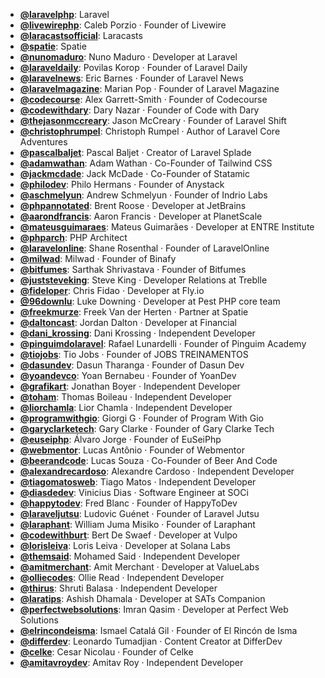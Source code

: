 - **[@laravelphp](https://www.youtube.com/@laravelphp)**: Laravel
- **[@livewirephp](https://youtube.com/@LivewirePHP)**: Caleb Porzio ‧ Founder of Livewire
- **[@laracastsofficial](https://www.youtube.com/@laracastsofficial)**: Laracasts
- **[@spatie](https://www.youtube.com/@spatie)**: Spatie
- **[@nunomaduro](https://www.youtube.com/@nunomaduro)**: Nuno Maduro ‧ Developer at Laravel
- **[@laraveldaily](https://www.youtube.com/@laraveldaily)**: Povilas Korop ‧ Founder of Laravel Daily
- **[@laravelnews](https://www.youtube.com/@laravelnews)**: Eric Barnes ‧ Founder of Laravel News
- **[@laravelmagazine](https://www.youtube.com/@laravelmagazine)**: Marian Pop ‧ Founder of Laravel Magazine
- **[@codecourse](https://www.youtube.com/@codecourse)**: Alex Garrett-Smith ‧ Founder of Codecourse
- **[@codewithdary](https://www.youtube.com/@codewithdary)**: Dary Nazar ‧ Founder of Code with Dary
- **[@thejasonmccreary](https://www.youtube.com/@thejasonmccreary)**: Jason McCreary ‧ Founder of Laravel Shift
- **[@christophrumpel](https://www.youtube.com/@christophrumpel)**: Christoph Rumpel ‧ Author of Laravel Core Adventures
- **[@pascalbaljet](https://www.youtube.com/@pascalbaljet)**: Pascal Baljet ‧ Creator of Laravel Splade
- **[@adamwathan](https://www.youtube.com/@adamwathan)**: Adam Wathan ‧ Co-Founder of Tailwind CSS
- **[@jackmcdade](https://www.youtube.com/@jackmcdade)**: Jack McDade ‧ Co-Founder of Statamic
- **[@philodev](https://www.youtube.com/@philodev)**: Philo Hermans ‧ Founder of Anystack
- **[@aschmelyun](https://www.youtube.com/@aschmelyun)**: Andrew Schmelyun ‧ Founder of Indrio Labs
- **[@phpannotated](https://www.youtube.com/@phpannotated)**: Brent Roose ‧ Developer at JetBrains
- **[@aarondfrancis](https://www.youtube.com/@aarondfrancis)**: Aaron Francis ‧ Developer at PlanetScale
- **[@mateusguimaraes](https://www.youtube.com/@mateusguimaraes)**: Mateus Guimarães ‧ Developer at ENTRE Institute
- **[@phparch](https://www.youtube.com/@phparch)**: PHP Architect
- **[@laravelonline](https://www.youtube.com/@LaravelOnline)**: Shane Rosenthal ‧ Founder of LaravelOnline
- **[@milwad](https://www.youtube.com/@milwad)**: Milwad ‧ Founder of Binafy
- **[@bitfumes](https://www.youtube.com/@bitfumes)**: Sarthak Shrivastava ‧ Founder of Bitfumes
- **[@juststeveking](https://www.youtube.com/@juststeveking)**: Steve King ‧ Developer Relations at Treblle
- **[@fideloper](https://www.youtube.com/@fideloper)**: Chris Fidao ‧ Developer at Fly.io
- **[@96downlu](https://www.youtube.com/@96downlu)**: Luke Downing ‧ Developer at Pest PHP core team
- **[@freekmurze](https://www.youtube.com/@freekmurze)**: Freek Van der Herten ‧ Partner at Spatie
- **[@daltoncast](https://www.youtube.com/@daltoncast)**: Jordan Dalton ‧ Developer at Financial 
- **[@dani_krossing](https://www.youtube.com/@dani_krossing)**: Dani Krossing ‧ Independent Developer
- **[@pinguimdolaravel](https://www.youtube.com/@pinguimdolaravel)**: Rafael Lunardelli ‧ Founder of Pinguim Academy
- **[@tiojobs](https://www.youtube.com/@tiojobs)**: Tio Jobs ‧ Founder of JOBS TREINAMENTOS
- **[@dasundev](https://www.youtube.com/@dasundev)**: Dasun Tharanga ‧ Founder of Dasun Dev
- **[@yoandevco](https://www.youtube.com/@yoandevco)**: Yoan Bernabeu ‧ Founder of YoanDev
- **[@grafikart](https://www.youtube.com/@grafikart)**: Jonathan Boyer ‧ Independent Developer
- **[@toham](https://www.youtube.com/@toham)**: Thomas Boileau ‧ Independent Developer
- **[@liorchamla](https://www.youtube.com/@liorchamla)**: Lior Chamla ‧ Independent Developer
- **[@programwithgio](https://youtube.com/@programwithgio)**: Giorgi G ‧ Founder of Program With Gio
- **[@garyclarketech](https://www.youtube.com/@garyclarketech)**: Gary Clarke ‧ Founder of Gary Clarke Tech
- **[@euseiphp](https://www.youtube.com/@euseiphp)**: Álvaro Jorge ‧ Founder of EuSeiPhp
- **[@webmentor](https://www.youtube.com/@webmentorofc)**: Lucas Antônio ‧ Founder of Webmentor
- **[@beerandcode](https://www.youtube.com/@beerandcode)**: Lucas Souza ‧ Co-Founder of Beer And Code
- **[@alexandrecardoso](https://www.youtube.com/@alexandrecardoso)**: Alexandre Cardoso ‧ Independent Developer
- **[@tiagomatosweb](https://www.youtube.com/@tiagomatosweb)**: Tiago Matos ‧ Independent Developer
- **[@diasdedev](https://www.youtube.com/@diasdedev)**: Vinicius Dias ‧ Software Engineer at SOCi
- **[@happytodev](https://www.youtube.com/@happytodev)**: Fred Blanc ‧ Founder of HappyToDev
- **[@laraveljutsu](https://www.youtube.com/@LaravelJutsu)**: Ludovic Guénet ‧ Founder of Laravel Jutsu
- **[@laraphant](https://www.youtube.com/@laraphant)**: William Juma Misiko ‧ Founder of Laraphant
- **[@codewithburt](https://www.youtube.com/@codewithburt)**: Bert De Swaef ‧ Developer at Vulpo
- **[@lorisleiva](https://www.youtube.com/@lorisleiva)**: Loris Leiva ‧ Developer at Solana Labs
- **[@themsaid](https://www.youtube.com/@themsaid)**: Mohamed Said ‧ Independent Developer
- **[@amitmerchant](https://www.youtube.com/@amitmerchant)**: Amit Merchant ‧ Developer at ValueLabs
- **[@olliecodes](https://www.youtube.com/@olliecodes)**: Ollie Read ‧ Independent Developer
- **[@thirus](https://www.youtube.com/@thirus)**: Shruti Balasa ‧ Independent Developer
- **[@laratips](https://www.youtube.com/@laratips)**: Ashish Dhamala ‧ Developer at SATs Companion
- **[@perfectwebsolutions](https://www.youtube.com/@perfectwebsolutions)**: Imran Qasim ‧ Developer at Perfect Web Solutions
- **[@elrincondeisma](https://www.youtube.com/@elrincondeisma)**: Ismael Catalá Gil ‧ Founder of El Rincón de Isma
- **[@differdev](https://www.youtube.com/differdev)**: Leonardo Tumadjian ‧ Content Creator at DifferDev
- **[@celke](https://www.youtube.com/@CelkeBr)**: Cesar Nicolau ‧ Founder of Celke
- **[@amitavroydev](https://youtube.com/@amitavroydev)**: Amitav Roy ‧ Independent Developer
